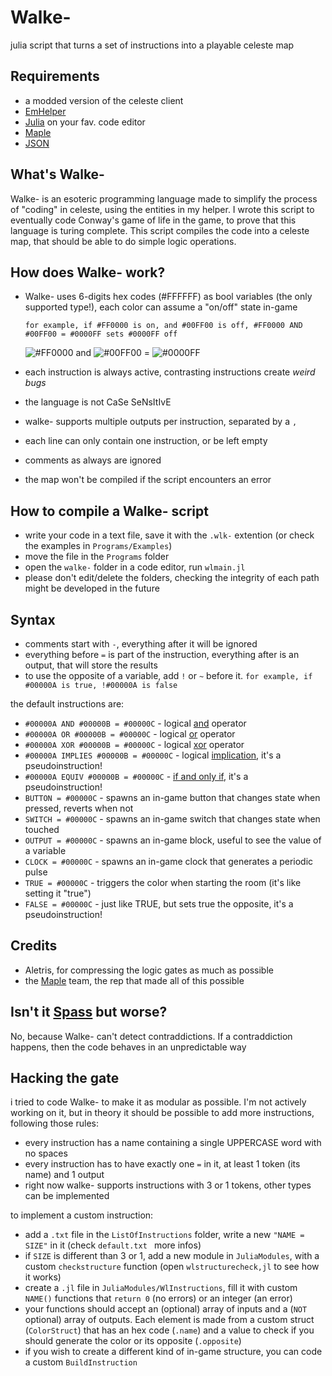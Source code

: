 # Walke-
julia script that turns a set of instructions into a playable celeste map
## Requirements
- a modded version of the celeste client
- [EmHelper](https://gamebanana.com/mods/53716)
- [Julia](https://julialang.org) on your fav. code editor
- [Maple](https://github.com/CelestialCartographers/Maple)
- [JSON](https://juliapackages.com/p/json)
## What's Walke-
Walke- is an esoteric programming language made to simplify the process of "coding" in celeste,
using the entities in my helper. I wrote this script to eventually code Conway's game of life in the game,
to prove that this language is turing complete.
This script compiles the code into a celeste map, that should be able to do simple logic operations.

## How does Walke- work?
- Walke- uses 6-digits hex codes (#FFFFFF) as bool variables (the only supported type!), each color can assume a "on/off" state in-game

  `for example, if #FF0000 is on, and #00FF00 is off, #FF0000 AND #00FF00 = #0000FF sets #0000FF off`
 
  ![#FF0000](https://placehold.co/15x15/ff0000/ff0000.png) and ![#00FF00](https://placehold.co/15x15/00ff00/00ff00.png) = ![#0000FF](https://placehold.co/15x15/0000ff/0000ff.png) 
- each instruction is always active, contrasting instructions create _weird bugs_
- the language is not CaSe SeNsItIvE
- walke- supports multiple outputs per instruction, separated by a `,`
- each line can only contain one instruction, or be left empty
- comments as always are ignored
- the map won't be compiled if the script encounters an error


## How to compile a Walke- script
- write your code in a text file, save it with the `.wlk-` extention (or check the examples in `Programs/Examples`)
- move the file in the `Programs` folder
- open the `walke-` folder in a code editor, run `wlmain.jl`
- please don't edit/delete the folders, checking the integrity of each path might be developed in the future

## Syntax
- comments start with `-`, everything after it will be ignored
- everything before `=` is part of the instruction, everything after is an output, that will store the results
- to use the opposite of a variable, add `!` or `~` before it. `for example, if #00000A is true, !#00000A is false`

the default instructions are:
- `#00000A AND #00000B = #00000C` - logical [and](https://en.wikipedia.org/wiki/Logical_conjunction) operator
- `#00000A OR #00000B = #00000C` - logical [or](https://en.wikipedia.org/wiki/Logical_disjunction) operator
- `#00000A XOR #00000B = #00000C` - logical [xor](https://en.wikipedia.org/wiki/Exclusive_or) operator
- `#00000A IMPLIES #00000B = #00000C` - logical [implication](https://en.wikipedia.org/wiki/Material_conditional), it's a pseudoinstruction!
- `#00000A EQUIV #00000B = #00000C` - [if and only if](https://en.wikipedia.org/wiki/If_and_only_if), it's a pseudoinstruction!
- `BUTTON = #00000C` - spawns an in-game button that changes state when pressed, reverts when not
- `SWITCH = #00000C` - spawns an in-game switch that changes state when touched
- `OUTPUT = #00000C` - spawns an in-game block, useful to see the value of a variable
- `CLOCK = #00000C`  - spawns an in-game clock that generates a periodic pulse
- `TRUE = #00000C`  - triggers the color when starting the room (it's like setting it "true")
- `FALSE = #00000C`  - just like TRUE, but sets true the opposite, it's a pseudoinstruction!

## Credits
- Aletris, for compressing the logic gates as much as possible
- the [Maple](https://github.com/CelestialCartographers/Maple) team, the rep that made all of this possible

## Isn't it [Spass](https://webspass.spass-prover.org) but worse?
No, because Walke- can't detect contraddictions. If a contraddiction happens, then the code
behaves in an unpredictable way

## Hacking the gate
i tried to code Walke- to make it as modular as possible. I'm not actively working on it, but in theory it should be possible to add more instructions, following those rules:
- every instruction has a name containing a single UPPERCASE word with no spaces
- every instruction has to have exactly one `=` in it, at least 1 token (its name) and 1 output
- right now walke- supports instructions with 3 or 1 tokens, other types can be implemented

to implement a custom instruction:
- add a `.txt` file in the `ListOfInstructions` folder, write a new `"NAME = SIZE"` in it (check `default.txt ` more infos)
- if `SIZE` is different than 3 or 1, add a new module in `JuliaModules`, with a custom `checkstructure` function (open `wlstructurecheck,jl` to see how it works)
- create a `.jl` file in `JuliaModules/WlInstructions`, fill it with custom `NAME()` functions that `return 0` (no errors) or an integer (an error)
- your functions should accept an (optional) array of inputs and a (`NOT` optional) array of outputs. Each element is made from a custom struct (`ColorStruct`) that has an hex code (`.name`) and a value to check
  if you should generate the color or its opposite (`.opposite`)
- if you wish to create a different kind of in-game structure, you can code a custom `BuildInstruction`
